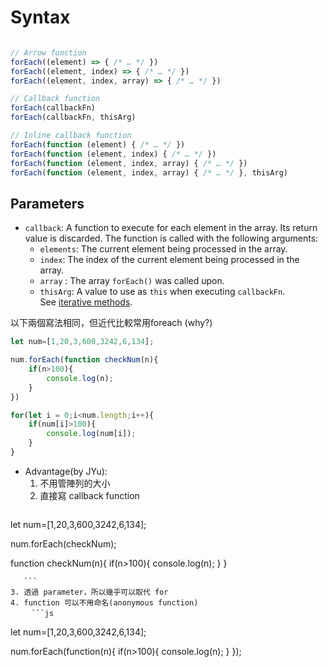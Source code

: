 # Syntax
```js

// Arrow function
forEach((element) => { /* … */ })
forEach((element, index) => { /* … */ })
forEach((element, index, array) => { /* … */ })

// Callback function
forEach(callbackFn)
forEach(callbackFn, thisArg)

// Inline callback function
forEach(function (element) { /* … */ })
forEach(function (element, index) { /* … */ })
forEach(function (element, index, array) { /* … */ })
forEach(function (element, index, array) { /* … */ }, thisArg)
```

## Parameters
- `callback`: A function to execute for each element in the array. Its return value is discarded. The function is called with the following arguments:
    - `elements`: The current element being processed in the array.
    - `index`: The index of the current element being processed in the array.
    - `array` : The array `forEach()` was called upon.
    - `thisArg`: A value to use as `this` when executing `callbackFn`. See [iterative methods](https://developer.mozilla.org/en-US/docs/Web/JavaScript/Reference/Global_Objects/Array#iterative_methods).

以下兩個寫法相同，但近代比較常用foreach (why?)
```js
let num=[1,20,3,600,3242,6,134];

num.forEach(function checkNum(n){
    if(n>100){
        console.log(n);
    }
})

for(let i = 0;i<num.length;i++){
    if(num[i]>100){
        console.log(num[i]);
    }
}
```
- Advantage(by JYu):
    1. 不用管陣列的大小
    2. 直接寫 callback function
        ```js
let num=[1,20,3,600,3242,6,134];

num.forEach(checkNum);

function checkNum(n){
    if(n>100){
        console.log(n);
    }
}

       ```
    3. 透過 parameter，所以幾乎可以取代 for
    4. function 可以不用命名(anonymous function)
       　```js
let num=[1,20,3,600,3242,6,134];

num.forEach(function(n){
    if(n>100){
        console.log(n);
    }
});
```
  